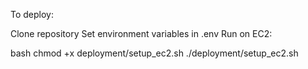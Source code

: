 To deploy:

Clone repository
Set environment variables in .env
Run on EC2:

bash
chmod +x deployment/setup_ec2.sh
./deployment/setup_ec2.sh
